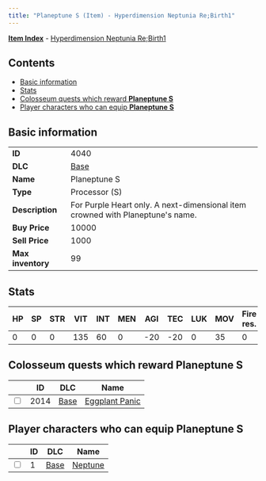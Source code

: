 ```yaml
---
title: "Planeptune S (Item) - Hyperdimension Neptunia Re;Birth1"
---
```


[**Item Index**](/neptunia/rb1/item/index.html) - [Hyperdimension Neptunia Re;Birth1](/neptunia/rb1)

## Contents

- [Basic information](#basic-information)
- [Stats](#stats)
- [Colosseum quests which reward **Planeptune S**](#colosseum-quests-which-reward-planeptune-s)
- [Player characters who can equip **Planeptune S**](#player-characters-who-can-equip-planeptune-s)

## Basic information

|   |   |
| -- | -- |
| **ID** | 4040 |
| **DLC** | [Base](/neptunia/rb1/dlc/1-base.html) |
| **Name** | Planeptune S |
| **Type** | Processor (S) |
| **Description** | For Purple Heart only. A next-dimensional item crowned with Planeptune's name. |
| **Buy Price** | 10000 |
| **Sell Price** | 1000 |
| **Max inventory** | 99 |

## Stats

| HP | SP | STR | VIT | INT | MEN | AGI | TEC | LUK | MOV | Fire res. | Ice res. | Wind res. | Lightning res. |
| -- | -- | --- | --- | --- | --- | --- | --- | --- | --- | --------- | -------- | --------- | -------------- |
| 0 | 0 | 0 | 135 | 60 | 0 | -20 | -20 | 0 | 35 | 0 | 0 | 0 | 0 |

## Colosseum quests which reward **Planeptune S**

|    | ID | DLC | Name |
| -- | -- | --- | ---- |
| <input type="checkbox" id="rb1-colosseum-1-2014" class="trackbox" /> | 2014 | [Base](/neptunia/rb1/dlc/1-base.html) | [Eggplant Panic](/neptunia/rb1/colosseum/1-2014-eggplant-panic.html) |

## Player characters who can equip **Planeptune S**

|    | ID | DLC | Name |
| -- | -- | --- | ---- |
| <input type="checkbox" id="rb1-player-1-1" class="trackbox" /> | 1 | [Base](/neptunia/rb1/dlc/1-base.html) | [Neptune](/neptunia/rb1/player/1-1-neptune.html) |